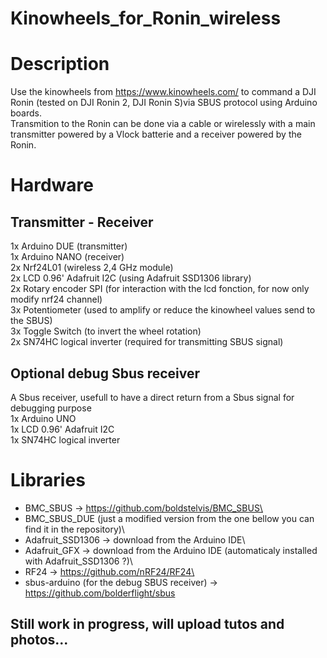 # Kinowheels_for_Ronin_wireless

# Description
Use the kinowheels from https://www.kinowheels.com/ to command a DJI Ronin (tested on DJI Ronin 2, DJI Ronin S)via SBUS protocol using Arduino boards.\
Transmition to the Ronin can be done via a cable or wirelessly with a main transmitter powered by a Vlock batterie and a receiver powered by the Ronin.

# Hardware

## Transmitter - Receiver
1x Arduino DUE (transmitter)\
1x Arduino NANO (receiver)\
2x Nrf24L01 (wireless 2,4 GHz module)\
2x LCD 0.96' Adafruit I2C (using Adafruit SSD1306 library)\
2x Rotary encoder SPI (for interaction with the lcd fonction, for now only modify nrf24 channel)\
3x Potentiometer (used to amplify or reduce the kinowheel values send to the SBUS)\
3x Toggle Switch (to invert the wheel rotation)\
2x SN74HC logical inverter (required for transmitting SBUS signal)

## Optional debug Sbus receiver
A Sbus receiver, usefull to have a direct return from a Sbus signal for debugging purpose\
1x Arduino UNO\
1x LCD 0.96' Adafruit I2C\
1x SN74HC logical inverter

# Libraries
- BMC_SBUS -> https://github.com/boldstelvis/BMC_SBUS\
- BMC_SBUS_DUE (just a modified version from the one bellow you can find it in the repository)\
- Adafruit_SSD1306 -> download from the Arduino IDE\
- Adafruit_GFX -> download from the Arduino IDE (automaticaly installed with Adafruit_SSD1306 ?)\
- RF24 -> https://github.com/nRF24/RF24\
- sbus-arduino (for the debug SBUS receiver) -> https://github.com/bolderflight/sbus


## Still work in progress, will upload tutos and photos...
